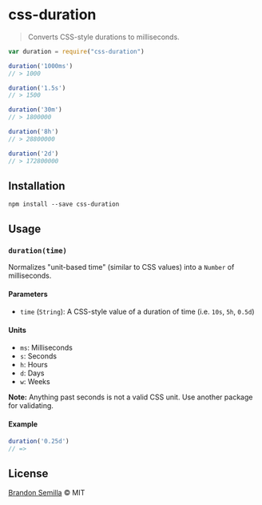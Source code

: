 # css-duration

> Converts CSS-style durations to milliseconds.

```javascript
var duration = require("css-duration")

duration('1000ms')
// > 1000

duration('1.5s')
// > 1500

duration('30m')
// > 1800000

duration('8h')
// > 28800000

duration('2d')
// > 172800000
```

## Installation

`npm install --save css-duration`

## Usage

### `duration(time)`

Normalizes "unit-based time" (similar to CSS values) into a `Number` of milliseconds.

#### Parameters

 - `time` (`String`): A CSS-style value of a duration of time (i.e. `10s`, `5h`, `0.5d`)

#### Units

 - `ms`: Milliseconds
 - `s`: Seconds
 - `h`: Hours
 - `d`: Days
 - `w`: Weeks

**Note:** Anything past seconds is not a valid CSS unit.  Use another package for validating.

#### Example

```js
duration('0.25d')
// =>
```

## License

[Brandon Semilla](https://github.com/grandonbroseph) © MIT
